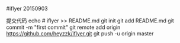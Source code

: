 #iflyer 20150903

提交代码
echo # iflyer >> README.md
git init
git add README.md
git commit -m "first commit"
git remote add origin https://github.com/heyzzk/iflyer.git
git push -u origin master
